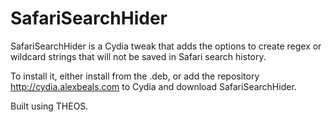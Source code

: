 # SafariSearchHider

SafariSearchHider is a Cydia tweak that adds the options to create regex or wildcard strings that will 
not be saved in Safari search history.

To install it, either install from the .deb, or add the repository http://cydia.alexbeals.com to Cydia and download SafariSearchHider.

Built using THEOS.